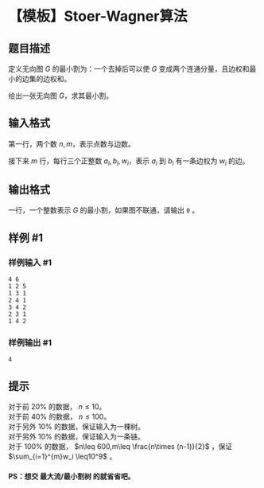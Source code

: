 # 【模板】Stoer-Wagner算法

## 题目描述

定义无向图 $G$ 的最小割为：一个去掉后可以使 $G$ 变成两个连通分量，且边权和最小的边集的边权和。

给出一张无向图 $G$，求其最小割。

## 输入格式

第一行，两个数 $n,m$，表示点数与边数。

接下来 $m$ 行，每行三个正整数 $a_i,b_i,w_i$，表示 $a_i$ 到 $b_i$ 有一条边权为 $w_i$ 的边。

## 输出格式

一行，一个整数表示 $G$ 的最小割，如果图不联通，请输出 `0` 。

## 样例 #1

### 样例输入 #1
```
4 6
1 2 5
1 3 1
2 4 1
3 4 2
2 3 1
1 4 2
```

### 样例输出 #1

```
4
```

## 提示

对于前 $20\%$ 的数据， $n\leq 10$。  
对于前 $40\%$ 的数据， $n\leq 100$。  
对于另外 $10\%$ 的数据，保证输入为一棵树。  
对于另外 $10\%$ 的数据，保证输入为一条链。  
对于 $100\%$ 的数据， $n\leq 600,m\leq \frac{n\times (n-1)}{2}$ ，保证 $\sum_{i=1}^{m}w_i \leq10^9$ 。

#### PS：想交 最大流/最小割树 的就省省吧。
